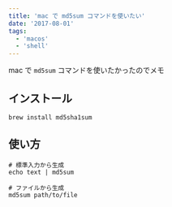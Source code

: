 ```yaml
---
title: 'mac で md5sum コマンドを使いたい'
date: '2017-08-01'
tags:
  - 'macos'
  - 'shell'
---
```


mac で `md5sum` コマンドを使いたかったのでメモ

## インストール

```
brew install md5sha1sum
```

## 使い方

```
# 標準入力から生成
echo text | md5sum

# ファイルから生成
md5sum path/to/file
```
